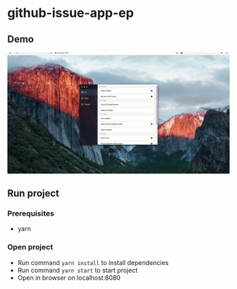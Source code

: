 # github-issue-app-ep

## Demo

![Demo](./demo.gif)

## Run project

### Prerequisites

- yarn

### Open project

- Run command `yarn install` to install dependencies
- Run command `yarn start` to start project
- Open in browser on localhost:8080
